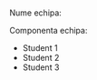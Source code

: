 # <Project Name>

Nume echipa: <nume echipa>

Componenta echipa:

* Student 1
* Student 2
* Student 3
